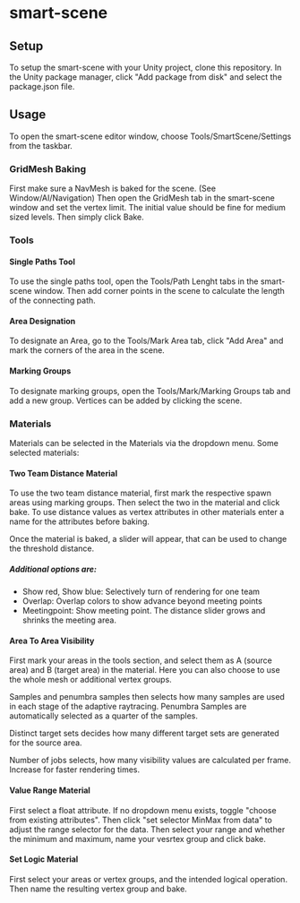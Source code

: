 # smart-scene

## Setup

To setup the smart-scene with your Unity project, clone this repository.
In the Unity package manager, click "Add package from disk" and select the package.json file.

## Usage
To open the smart-scene editor window, choose Tools/SmartScene/Settings from the taskbar.

### GridMesh Baking
First make sure a NavMesh is baked for the scene. (See Window/AI/Navigation)
Then open the GridMesh tab in the smart-scene window and set the vertex limit. 
The initial value should be fine for medium sized levels.
Then simply click Bake.

### Tools
#### Single Paths Tool
To use the single paths tool, open the Tools/Path Lenght tabs in the smart-scene window.
Then add corner points in the scene to calculate the length of the connecting path.

#### Area Designation
To designate an Area, go to the Tools/Mark Area tab, click "Add Area" and mark the corners of the
area in the scene.

#### Marking Groups
To designate marking groups, open the Tools/Mark/Marking Groups tab and add a new group.
Vertices can be added by clicking the scene.

### Materials
Materials can be selected in the Materials via the dropdown menu. Some selected materials:
#### Two Team Distance Material
To use the two team distance material, first mark the respective spawn areas using marking groups.
Then select the two in the material and click bake.
To use distance values as vertex attributes in other materials enter a name for the attributes before baking.

Once the material is baked, a slider will appear, that can be used to change the threshold distance.
##### Additional options are:
* Show red, Show blue: Selectively turn of rendering for one team
* Overlap: Overlap colors to show advance beyond meeting points
* Meetingpoint: Show meeting point. The distance slider grows and shrinks the meeting area.

#### Area To Area Visibility
First mark your areas in the tools section, and select them  as A (source area) and B (target area) in the material. Here you can also choose to use the whole mesh or additional vertex groups.

Samples and penumbra samples then selects how many samples are used in each stage of the adaptive raytracing.
Penumbra Samples are automatically selected as a quarter of the samples.

Distinct target sets decides how many different target sets are generated for the source area.

Number of jobs selects, how many visibility values are calculated per frame. Increase for faster rendering times.

#### Value Range Material
First select a float attribute. If no dropdown menu exists, toggle "choose from existing attributes".
Then click "set selector MinMax from data" to adjust the range selector for the data. 
Then select your range and whether the minimum and maximum, name your vesrtex group and click bake.

#### Set Logic Material
First select your areas or vertex groups, and the intended logical operation.
Then name the resulting vertex group and bake.

